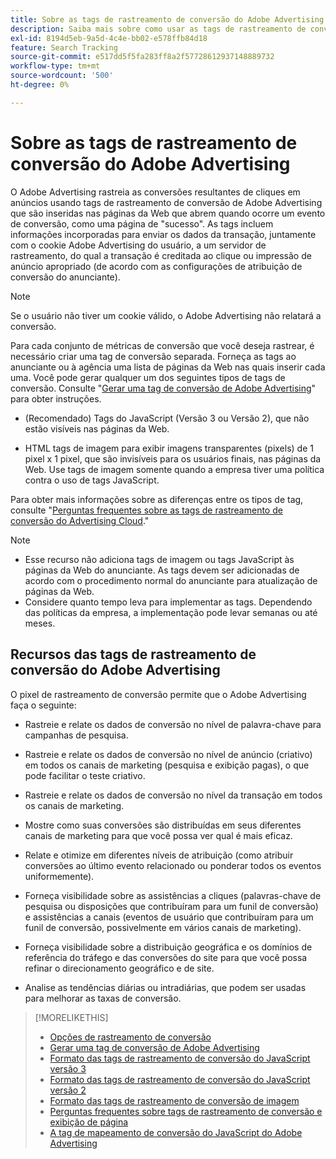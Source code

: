 ```yaml
---
title: Sobre as tags de rastreamento de conversão do Adobe Advertising
description: Saiba mais sobre como usar as tags de rastreamento de conversão do Adobe Advertising.
exl-id: 8194d5eb-9a5d-4c4e-bb02-e578ffb84d18
feature: Search Tracking
source-git-commit: e517dd5f5fa283ff8a2f57728612937148889732
workflow-type: tm+mt
source-wordcount: '500'
ht-degree: 0%

---
```


# Sobre as tags de rastreamento de conversão do Adobe Advertising

O Adobe Advertising rastreia as conversões resultantes de cliques em anúncios usando tags de rastreamento de conversão de Adobe Advertising que são inseridas nas páginas da Web que abrem quando ocorre um evento de conversão, como uma página de &quot;sucesso&quot;. As tags incluem informações incorporadas para enviar os dados da transação, juntamente com o cookie Adobe Advertising do usuário, a um servidor de rastreamento, do qual a transação é creditada ao clique ou impressão de anúncio apropriado (de acordo com as configurações de atribuição de conversão do anunciante).

>[!NOTE]
>
>Se o usuário não tiver um cookie válido, o Adobe Advertising não relatará a conversão.

Para cada conjunto de métricas de conversão que você deseja rastrear, é necessário criar uma tag de conversão separada. Forneça as tags ao anunciante ou à agência uma lista de páginas da Web nas quais inserir cada uma. Você pode gerar qualquer um dos seguintes tipos de tags de conversão. Consulte &quot;[Gerar uma tag de conversão de Adobe Advertising](/help/search-social-commerce/tools/conversion-tag-generate.md)&quot; para obter instruções.

* (Recomendado) Tags do JavaScript (Versão 3 ou Versão 2), que não estão visíveis nas páginas da Web.

* HTML tags de imagem para exibir imagens transparentes (pixels) de 1 pixel x 1 pixel, que são invisíveis para os usuários finais, nas páginas da Web. Use tags de imagem somente quando a empresa tiver uma política contra o uso de tags JavaScript.

Para obter mais informações sobre as diferenças entre os tipos de tag, consulte &quot;[Perguntas frequentes sobre as tags de rastreamento de conversão do Advertising Cloud](/help/search-social-commerce/tracking/faqs-conversion-page-view-tracking-tags.md).&quot;

>[!NOTE]
>
>* Esse recurso não adiciona tags de imagem ou tags JavaScript às páginas da Web do anunciante. As tags devem ser adicionadas de acordo com o procedimento normal do anunciante para atualização de páginas da Web.
>* Considere quanto tempo leva para implementar as tags. Dependendo das políticas da empresa, a implementação pode levar semanas ou até meses.

## Recursos das tags de rastreamento de conversão do Adobe Advertising

O pixel de rastreamento de conversão permite que o Adobe Advertising faça o seguinte:

* Rastreie e relate os dados de conversão no nível de palavra-chave para campanhas de pesquisa.

* Rastreie e relate os dados de conversão no nível de anúncio (criativo) em todos os canais de marketing (pesquisa e exibição pagas), o que pode facilitar o teste criativo.

* Rastreie e relate os dados de conversão no nível da transação em todos os canais de marketing.

* Mostre como suas conversões são distribuídas em seus diferentes canais de marketing para que você possa ver qual é mais eficaz.

* Relate e otimize em diferentes níveis de atribuição (como atribuir conversões ao último evento relacionado ou ponderar todos os eventos uniformemente).

* Forneça visibilidade sobre as assistências a cliques (palavras-chave de pesquisa ou disposições que contribuíram para um funil de conversão) e assistências a canais (eventos de usuário que contribuíram para um funil de conversão, possivelmente em vários canais de marketing).

* Forneça visibilidade sobre a distribuição geográfica e os domínios de referência do tráfego e das conversões do site para que você possa refinar o direcionamento geográfico e de site.

* Analise as tendências diárias ou intradiárias, que podem ser usadas para melhorar as taxas de conversão.

>[!MORELIKETHIS]
>
>* [Opções de rastreamento de conversão](conversion-tracking-about.md)
>* [Gerar uma tag de conversão de Adobe Advertising](/help/search-social-commerce/tools/conversion-tag-generate.md)
>* [Formato das tags de rastreamento de conversão do JavaScript versão 3](format-conversion-tag-jsv3.md)
>* [Formato das tags de rastreamento de conversão do JavaScript versão 2](format-conversion-tag-jsv2.md)
>* [Formato das tags de rastreamento de conversão de imagem](format-conversion-tag-image.md)
>* [Perguntas frequentes sobre tags de rastreamento de conversão e exibição de página](faqs-conversion-page-view-tracking-tags.md)
>* [A tag de mapeamento de conversão do JavaScript do Adobe Advertising](/help/search-social-commerce/tracking/itp-conversion-mapping-tag.md)
